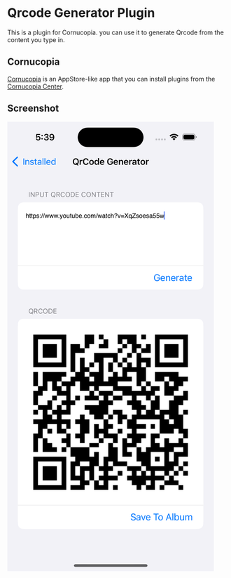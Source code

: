 # Qrcode Generator Plugin

This is a plugin for Cornucopia. you can use it to generate Qrcode from the content you type in.

## Cornucopia

[Cornucopia](https://github.com/MickeyHub/cornucopia) is an AppStore-like app that you can install plugins from the [Cornucopia Center](https://github.com/MickeyHub/cornucopia_center).

## Screenshot

![screenshot](screenshot.png)

